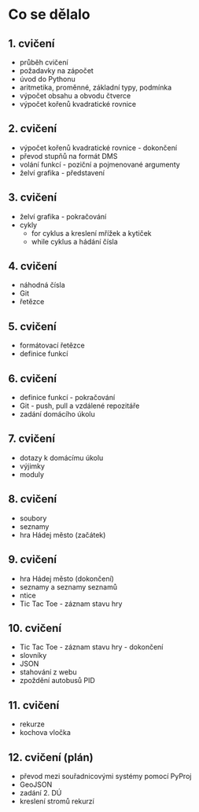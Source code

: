 # Co se dělalo

## 1. cvičení
* průběh cvičení
* požadavky na zápočet
* úvod do Pythonu
* aritmetika, proměnné, základní typy, podmínka
* výpočet obsahu a obvodu čtverce
* výpočet kořenů kvadratické rovnice

## 2. cvičení
* výpočet kořenů kvadratické rovnice - dokončení
* převod stupňů na formát DMS
* volání funkcí - poziční a pojmenované argumenty
* želví grafika - představení

## 3. cvičení
* želví grafika - pokračování
* cykly 
  * for cyklus a kreslení mřížek a kytiček
  * while cyklus a hádání čísla

## 4. cvičení
* náhodná čísla
* Git
* řetězce

## 5. cvičení
* formátovací řetězce
* definice funkcí

## 6. cvičení
* definice funkcí - pokračování
* Git - push, pull a vzdálené repozitáře
* zadání domácího úkolu

## 7. cvičení
* dotazy k domácímu úkolu
* výjimky
* moduly

## 8. cvičení
* soubory
* seznamy
* hra Hádej město (začátek)

## 9. cvičení
* hra Hádej město (dokončení)
* seznamy a seznamy seznamů
* ntice
* Tic Tac Toe - záznam stavu hry

## 10. cvičení
* Tic Tac Toe - záznam stavu hry - dokončení
* slovníky
* JSON
* stahování z webu
* zpoždění autobusů PID

## 11. cvičení
* rekurze
* kochova vločka

## 12. cvičení (plán)
* převod mezi souřadnicovými systémy pomocí PyProj
* GeoJSON
* zadání 2. DÚ
* kreslení stromů rekurzí
